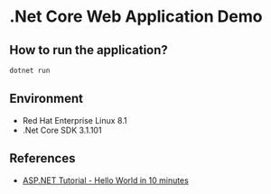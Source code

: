 # .Net Core Web Application Demo

## How to run the application?
```bash
dotnet run
```

## Environment
- Red Hat Enterprise Linux 8.1
- .Net Core SDK 3.1.101

## References
- [ASP.NET Tutorial - Hello World in 10 minutes](https://dotnet.microsoft.com/learn/aspnet/hello-world-tutorial/intro)


